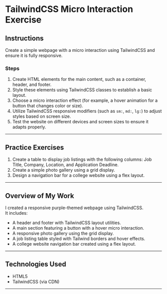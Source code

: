 # TailwindCSS Micro Interaction Exercise

## Instructions
Create a simple webpage with a micro interaction using TailwindCSS and ensure it is fully responsive.

### Steps
1. Create HTML elements for the main content, such as a container, header, and footer.  
2. Style these elements using TailwindCSS classes to establish a basic layout.  
3. Choose a micro interaction effect (for example, a hover animation for a button that changes color or size).  
4. Utilize TailwindCSS responsive modifiers (such as `sm:`, `md:`, `lg:`) to adjust styles based on screen size.  
5. Test the website on different devices and screen sizes to ensure it adapts properly.

---

## Practice Exercises
1. Create a table to display job listings with the following columns: Job Title, Company, Location, and Application Deadline.  
2. Create a simple photo gallery using a grid display.  
3. Design a navigation bar for a college website using a flex layout.

---

## Overview of My Work
I created a responsive purple-themed webpage using TailwindCSS.  
It includes:
- A header and footer with TailwindCSS layout utilities.  
- A main section featuring a button with a hover micro interaction.  
- A responsive photo gallery using the grid display.  
- A job listing table styled with Tailwind borders and hover effects.  
- A college website navigation bar created using a flex layout.

---

## Technologies Used
- HTML5
- TailwindCSS (via CDN)

---

